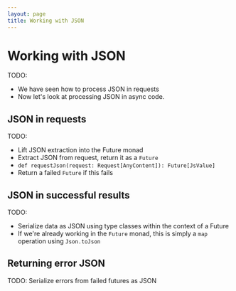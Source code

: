 ```yaml
---
layout: page
title: Working with JSON
---
```


# Working with JSON

TODO:

 - We have seen how to process JSON in requests
 - Now let's look at processing JSON in async code.

## JSON in requests

TODO:

 - Lift JSON extraction into the Future monad
 - Extract JSON from request, return it as a `Future`
 - `def requestJson(request: Request[AnyContent]): Future[JsValue]`
 - Return a failed `Future` if this fails

## JSON in successful results

TODO:

 - Serialize data as JSON using type classes within the context of a Future
 - If we're already working in the `Future` monad, this is simply a `map` operation using `Json.toJson`

## Returning error JSON

TODO: Serialize errors from failed futures as JSON
